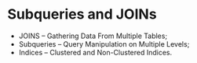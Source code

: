 # Subqueries and JOINs

* JOINS – Gathering Data From Multiple Tables;
* Subqueries – Query Manipulation on Multiple Levels;
* Indices – Clustered and Non-Clustered Indices.